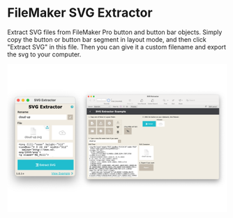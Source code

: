 # FileMaker SVG Extractor

Extract SVG files from FileMaker Pro button and button bar objects. Simply copy the button or button bar segment in layout mode, and then click "Extract SVG" in this file. Then you can give it a custom filename and export the svg to your computer.

[![screenshot](readme-files/examples.png)](main-screen.png)

